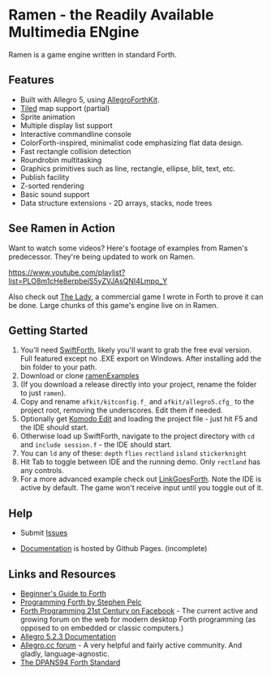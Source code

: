 # Ramen - the Readily Available Multimedia ENgine

Ramen is a game engine written in standard Forth.

## Features

- Built with Allegro 5, using [AllegroForthKit](https://github.com/RogerLevy/AllegroForthKit).
- [Tiled](https://www.mapeditor.org/) map support (partial)
- Sprite animation
- Multiple display list support
- Interactive commandline console
- ColorForth-inspired, minimalist code emphasizing flat data design.
- Fast rectangle collision detection
- Roundrobin multitasking
- Graphics primitives such as line, rectangle, ellipse, blit, text, etc.
- Publish facility
- Z-sorted rendering
- Basic sound support
- Data structure extensions - 2D arrays, stacks, node trees

## See Ramen in Action

Want to watch some videos?  Here's footage of examples from Ramen's predecessor.  They're being updated to work on Ramen.

https://www.youtube.com/playlist?list=PLO8m1cHe8erpbejS5yZVJAsQNI4Lmpo_Y

Also check out [The Lady](https://store.steampowered.com/app/341060/The_Lady/
), a commercial game I wrote in Forth to prove it can be done.  Large chunks of this game's engine live on in Ramen.


## Getting Started

1. You'll need [SwiftForth](https://www.forth.com/swiftforth/), likely you'll want to grab the free eval version.  Full featured except no .EXE export on Windows.  After installing add the bin folder to your path.
1. Download or clone [ramenExamples](https://github.com/RogerLevy/ramenExamples)
1. (If you download a release directly into your project, rename the folder to just `ramen`).
1. Copy and rename `afkit/kitconfig.f_` and `afkit/allegro5.cfg_` to the project root, removing the underscores.  Edit them if needed.
1. Optionally get [Komodo Edit](https://www.activestate.com/komodo-ide/downloads/edit) and loading the project file - just hit F5 and the IDE should start.
1. Otherwise load up SwiftForth, navigate to the project directory with `cd` and `include session.f` - the IDE should start.  
1. You can `ld` any of these: `depth` `flies` `rectland` `island` `stickerknight`
1. Hit Tab to toggle between IDE and the running demo.  Only `rectland` has any controls.
1. For a more advanced example check out [LinkGoesForth](https://github.com/RogerLevy/linkgoesforth).  Note the IDE is active by default.  The game won't receive input until you toggle out of it.

## Help

- Submit [Issues](https://github.com/RogerLevy/ramen/issues)

- [Documentation](http://rogerlevy.github.com/ramen) is hosted by Github Pages. (incomplete)

## Links and Resources

- [Beginner's Guide to Forth](http://galileo.phys.virginia.edu/classes/551.jvn.fall01/primer.htm)
- [Programming Forth by Stephen Pelc](http://www.mpeforth.com/arena/ProgramForth.pdf)
- [Forth Programming 21st Century on Facebook](https://www.facebook.com/groups/PROGRAMMINGFORTH/) - The current active and growing forum on the web for modern desktop Forth programming (as opposed to on embedded or classic computers.) 
- [Allegro 5.2.3 Documentation](http://liballeg.org/a5docs/5.2.3/)
- [Allegro.cc forum](https://www.allegro.cc/forums) - A very helpful and fairly active community.  And gladly, language-agnostic.
- [The DPANS94 Forth Standard](http://dl.forth.com/sitedocs/dpans94.pdf)
